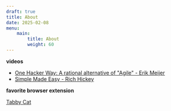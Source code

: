 ```yaml
---
draft: true
title: About
date: 2025-02-08
menu:
    main:
        title: About
        weight: 60
---
```


**videos**

* [One Hacker Way: A rational alternative of "Agile" - Erik Meijer](https://www.youtube.com/watch?app=desktop&v=2u0sNRO-QKQ)
* [Simple Made Easy - Rich Hickey](https://www.youtube.com/watch?v=SxdOUGdseq4)

**favorite browser extension**

[Tabby Cat](https://tabbycats.club/)
